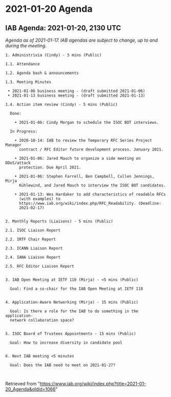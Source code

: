 




2021-01-20 Agenda
=================





IAB Agenda: 2021-01-20, 2130 UTC
--------------------------------


*Agenda as of 2021-01-17. IAB agendas are subject to change, up to and during the meeting.*




```
1. Administrivia (Cindy) - 5 mins (Public)

1.1. Attendance

1.2. Agenda bash & announcements

1.3. Meeting Minutes

 • 2021-01-06 business meeting - (draft submitted 2021-01-06) 
 • 2021-01-13 business meeting - (draft submitted 2021-01-13) 

1.4. Action item review (Cindy) - 5 mins (Public)

  Done: 

    • 2021-01-06: Cindy Morgan to schedule the ISOC BOT interviews.

  In Progress:

    • 2020-10-14: IAB to review the Temporary RFC Series Project Manager 
      contract / RFC Editor future development process. January 2021.

    • 2021-01-06: Jared Mauch to organize a side meeting on DDoS/attack 
      protection. Due April 2021.

    • 2021-01-06: Stephen Farrell, Ben Campbell, Cullen Jennings, Mirja 
      Kühlewind, and Jared Mauch to interview the ISOC BOT candidates.

    • 2021-01-13: Wes Hardaker to add characteristics of readable RFCs 
      (with examples) to 
      https://www.iab.org/wiki/index.php/RFC_Readability. (Deadline: 
      2021-02-17)


2. Monthly Reports (Liaisons) - 5 mins (Public)

2.1. ISOC Liaison Report 

2.2. IRTF Chair Report

2.3. ICANN Liaison Report 

2.4. IANA Liaison Report

2.5. RFC Editor Liaison Report 


3. IAB Open Meeting at IETF 110 (Mirja) - <5 mins (Public)

  Goal: Find a co-chair for the IAB Open Meeting at IETF 110


4. Application-Aware Networking (Mirja) - 15 mins (Public)

  Goal: Is there a role for the IAB to do something in the application-
  network collaboration space?


5. ISOC Board of Trustees Appointments - 15 mins (Public)

  Goal: How to increase diversity in candidate pool


6. Next IAB meeting <5 minutes

  Goal: Does the IAB need to meet on 2021-01-27? 



```





Retrieved from "<https://www.iab.org/wiki/index.php?title=2021-01-20_Agenda&oldid=1066>"


